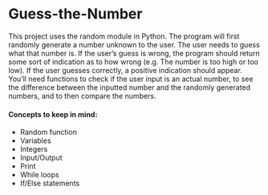 # Guess-the-Number


<p>This project uses the random module in Python. The program will first randomly generate a number unknown to the user. The user needs to guess what that number is. If the user’s guess is wrong, the program should return some sort of indication as to how wrong (e.g. The number is too high or too low). If the user guesses correctly, a positive indication should appear. You’ll need functions to check if the user input is an actual number, to see the difference between the inputted number and the randomly generated numbers, and to then compare the numbers.</p>

#### Concepts to keep in mind:

* Random function
* Variables
* Integers
* Input/Output
* Print
* While loops
* If/Else statements

